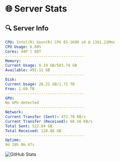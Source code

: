 # 🌐 Server Stats
## 🔍 Server Info
```yaml
CPU: Intel(R) Xeon(R) CPU E5-2699 v4 @ 1391.21MHz
CPU Usage: 6.80%
Cores: 44P | 88T
-----------------------------------
Memory:
Current Usage: 8.19 GB/503.74 GB
Available: 492.11 GB
-----------------------------------
Disk:
Current Usage: 26.21 GB/1.71 TB
Free: 1.60 TB
-----------------------------------
GPU:
No GPU detected
-----------------------------------
Network:
Current Transfer (Sent): 472.70 KB/s
Current Transfer (Received): 60.56 KB/s
Total Sent: 522.04 GB
Total Received: 120.86 GB
-----------------------------------
Uptime:
9d 18h 0m 47s
```
![GitHub Stats](https://img.shields.io/badge/Updated-2025-04-29_11:09:35-blue)